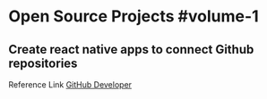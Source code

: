 # Open Source Projects #volume-1

## Create react native apps to connect Github repositories

Reference Link [GitHub Developer](https://developer.github.com/v3/)